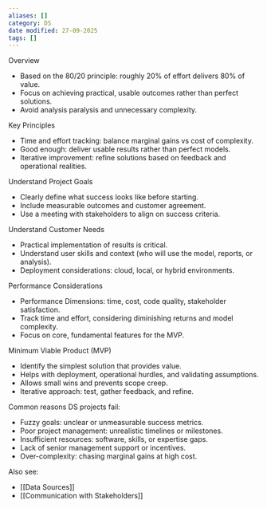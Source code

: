 ```yaml
---
aliases: []
category: DS
date modified: 27-09-2025
tags: []
---
```

Overview
* Based on the 80/20 principle: roughly 20% of effort delivers 80% of value.
* Focus on achieving practical, usable outcomes rather than perfect solutions.
* Avoid analysis paralysis and unnecessary complexity.

Key Principles
* Time and effort tracking: balance marginal gains vs cost of complexity.
* Good enough: deliver usable results rather than perfect models.
* Iterative improvement: refine solutions based on feedback and operational realities.

Understand Project Goals
* Clearly define what success looks like before starting.
* Include measurable outcomes and customer agreement.
* Use a meeting with stakeholders to align on success criteria.


Understand Customer Needs
* Practical implementation of results is critical.
* Understand user skills and context (who will use the model, reports, or analysis).
* Deployment considerations: cloud, local, or hybrid environments.


Performance Considerations
* Performance Dimensions: time, cost, code quality, stakeholder satisfaction.
* Track time and effort, considering diminishing returns and model complexity.
* Focus on core, fundamental features for the MVP.


Minimum Viable Product (MVP)
* Identify the simplest solution that provides value.
* Helps with deployment, operational hurdles, and validating assumptions.
* Allows small wins and prevents scope creep.
* Iterative approach: test, gather feedback, and refine.

Common reasons DS projects fail:
* Fuzzy goals: unclear or unmeasurable success metrics.
* Poor project management: unrealistic timelines or milestones.
* Insufficient resources: software, skills, or expertise gaps.
* Lack of senior management support or incentives.
* Over-complexity: chasing marginal gains at high cost.

Also see:
- [[Data Sources]]
- [[Communication with Stakeholders]]



